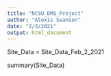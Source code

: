 ```yaml
---
title: "NCSU_DMS_Project"
author: "Alexis Swanson"
date: "2/3/2021"
output: html_document
---
```


Site_Data = Site_Data_Feb_2_2021

summary(Site_Data)

